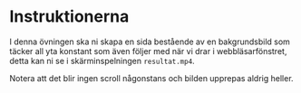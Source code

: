 # Instruktionerna

I denna övningen ska ni skapa en sida bestående av en bakgrundsbild som täcker all yta konstant som även följer med när vi drar i webbläsarfönstret, detta kan ni se i skärminspelningen `resultat.mp4`.

Notera att det blir ingen scroll någonstans och bilden upprepas aldrig heller.